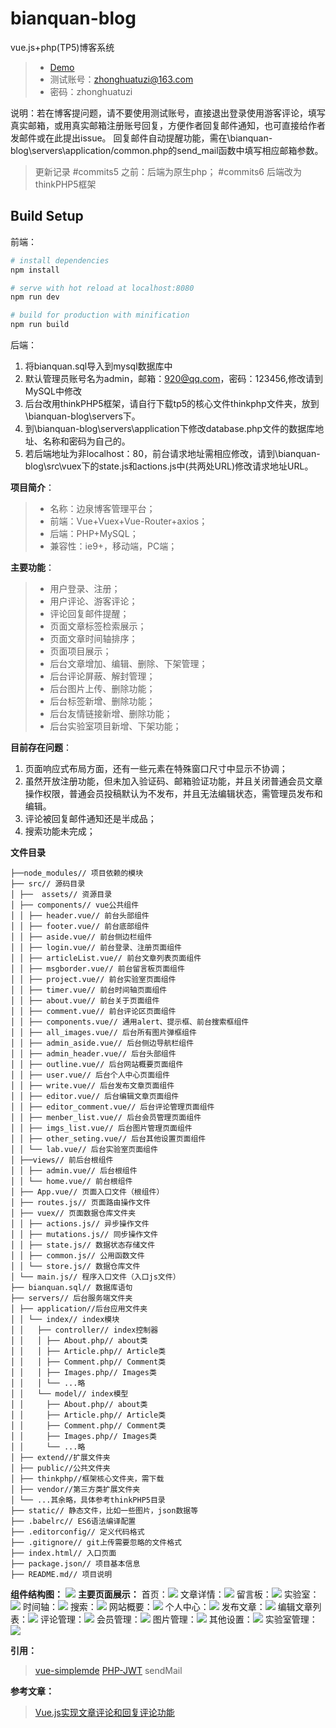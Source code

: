 # bianquan-blog

vue.js+php(TP5)博客系统
> * [Demo](http://www.ynxnw.top)
> * 测试账号：zhonghuatuzi@163.com
> * 密码：zhonghuatuzi

说明：若在博客提问题，请不要使用测试账号，直接退出登录使用游客评论，填写真实邮箱，或用真实邮箱注册账号回复，方便作者回复邮件通知，也可直接给作者发邮件或在此提出issue。
回复邮件自动提醒功能，需在\bianquan-blog\servers\application/common.php的send_mail函数中填写相应邮箱参数。

>更新记录
#commits5 之前：后端为原生php；
#commits6 后端改为thinkPHP5框架

## Build Setup
前端：
``` bash
# install dependencies
npm install

# serve with hot reload at localhost:8080
npm run dev

# build for production with minification
npm run build
```
后端：
1.  将bianquan.sql导入到mysql数据库中
2.  默认管理员账号名为admin，邮箱：920@qq.com，密码：123456,修改请到MySQL中修改
3.  后台改用thinkPHP5框架，请自行下载tp5的核心文件thinkphp文件夹，放到\bianquan-blog\servers下。
4.  到\bianquan-blog\servers\application下修改database.php文件的数据库地址、名称和密码为自己的。
5.  若后端地址为非localhost：80，前台请求地址需相应修改，请到\bianquan-blog\src\vuex下的state.js和actions.js中(共两处URL)修改请求地址URL。



**项目简介**：
> * 名称：边泉博客管理平台；
> * 前端：Vue+Vuex+Vue-Router+axios；
> * 后端：PHP+MySQL；
> * 兼容性：ie9+，移动端，PC端；

**主要功能**：
> * 用户登录、注册；
> * 用户评论、游客评论；
> * 评论回复邮件提醒；
> * 页面文章标签检索展示；
> * 页面文章时间轴排序；
> * 页面项目展示；
> * 后台文章增加、编辑、删除、下架管理；
> * 后台评论屏蔽、解封管理；
> * 后台图片上传、删除功能；
> * 后台标签新增、删除功能；
> * 后台友情链接新增、删除功能；
> * 后台实验室项目新增、下架功能；

**目前存在问题**：
1.  页面响应式布局方面，还有一些元素在特殊窗口尺寸中显示不协调；
2.  虽然开放注册功能，但未加入验证码、邮箱验证功能，并且关闭普通会员文章操作权限，普通会员投稿默认为不发布，并且无法编辑状态，需管理员发布和编辑。
3.  评论被回复邮件通知还是半成品；
4.  搜索功能未完成；


**文件目录**
```
├──node_modules// 项目依赖的模块    
├── src// 源码目录
│ ├──  assets// 资源目录
│ ├── components// vue公共组件
│ │ ├── header.vue// 前台头部组件
│ │ ├── footer.vue// 前台底部组件
│ │ ├── aside.vue// 前台侧边栏组件
│ │ ├── login.vue// 前台登录、注册页面组件
│ │ ├── articleList.vue// 前台文章列表页面组件
│ │ ├── msgborder.vue// 前台留言板页面组件
│ │ ├── project.vue// 前台实验室页面组件
│ │ ├── timer.vue// 前台时间轴页面组件
│ │ ├── about.vue// 前台关于页面组件
│ │ ├── comment.vue// 前台评论区页面组件
│ │ ├── components.vue// 通用alert、提示框、前台搜索框组件
│ │ ├── all_images.vue// 后台所有图片弹框组件
│ │ ├── admin_aside.vue// 后台侧边导航栏组件
│ │ ├── admin_header.vue// 后台头部组件
│ │ ├── outline.vue// 后台网站概要页面组件
│ │ ├── user.vue// 后台个人中心页面组件
│ │ ├── write.vue// 后台发布文章页面组件
│ │ ├── editor.vue// 后台编辑文章页面组件
│ │ ├── editor_comment.vue// 后台评论管理页面组件
│ │ ├── menber_list.vue// 后台会员管理页面组件
│ │ ├── imgs_list.vue// 后台图片管理页面组件
│ │ ├── other_seting.vue// 后台其他设置页面组件
│ │ └── lab.vue// 后台实验室页面组件
│ ├──views// 前后台根组件
│ │ ├── admin.vue// 后台根组件
│ │ └── home.vue// 前台根组件
│ ├── App.vue// 页面入口文件（根组件）
│ ├── routes.js// 页面路由操作文件
│ ├── vuex// 页面数据仓库文件夹
│ │ ├── actions.js// 异步操作文件
│ │ ├── mutations.js// 同步操作文件
│ │ ├── state.js// 数据状态存储文件
│ │ ├── common.js// 公用函数文件
│ │ └── store.js// 数据仓库文件
│ └── main.js// 程序入口文件（入口js文件）
├── bianquan.sql// 数据库语句
├── servers// 后台服务端文件夹
│ ├── application//后台应用文件夹
│ │ └── index// index模块
│ │   ├── controller// index控制器
│ │   │ ├── About.php// about类
│ │   │ ├── Article.php// Article类
│ │   │ ├── Comment.php// Comment类
│ │   │ ├── Images.php// Images类
│ │   │ └── ...略
│ │   └── model// index模型
│ │     ├── About.php// about类
│ │     ├── Article.php// Article类
│ │     ├── Comment.php// Comment类
│ │     ├── Images.php// Images类
│ │     └── ...略
│ ├── extend//扩展文件夹
│ ├── public//公共文件夹
│ ├── thinkphp//框架核心文件夹，需下载
│ ├── vendor//第三方类扩展文件夹
│ └── ...其余略，具体参考thinkPHP5目录
├── static// 静态文件，比如一些图片，json数据等
├── .babelrc// ES6语法编译配置
├── .editorconfig// 定义代码格式
├── .gitignore// git上传需要忽略的文件格式
├── index.html// 入口页面
├── package.json// 项目基本信息
├── README.md// 项目说明
```
**组件结构图：**
![](http://www.ynxnw.top/static/imgs/20180405/jiegoutu.jpg)
**主要页面展示：**
首页：![](http://www.ynxnw.top/static/imgs/20180409/HOME.jpg)
文章详情：![](http://www.ynxnw.top/static/imgs/20180409/article.jpg)
留言板：![](http://www.ynxnw.top/static/imgs/20180409/MESSAGE.jpg)
实验室：![](http://www.ynxnw.top/static/imgs/20180409/PROJECT.jpg)
时间轴：![](http://www.ynxnw.top/static/imgs/20180409/SEARCH.jpg)
搜索：![](http://www.ynxnw.top/static/imgs/20180409/TIMER.jpg)
网站概要：![](http://www.ynxnw.top/static/imgs/20180406/outline.png)
个人中心：![](http://www.ynxnw.top/static/imgs/20180406/user.jpg)
发布文章：![](http://www.ynxnw.top/static/imgs/20180406/write.png)
编辑文章列表：![](http://www.ynxnw.top/static/imgs/20180406/edit.png)
评论管理：![](http://www.ynxnw.top/static/imgs/20180406/comment.png)
会员管理：![](http://www.ynxnw.top/static/imgs/20180406/member.png)
图片管理：![](http://www.ynxnw.top/static/imgs/20180406/imgs.png)
其他设置：![](http://www.ynxnw.top/static/imgs/20180406/otherseting.png)
实验室管理：![](http://www.ynxnw.top/static/imgs/20180406/lab.png)


**引用：**
> [vue-simplemde](https://github.com/F-loat/vue-simplemde)
> [PHP-JWT](https://packagist.org/packages/firebase/php-jwt)
> sendMail

**参考文章：**
> [Vue.js实现文章评论和回复评论功能](https://blog.csdn.net/weixin_35987513/article/details/53748707)
